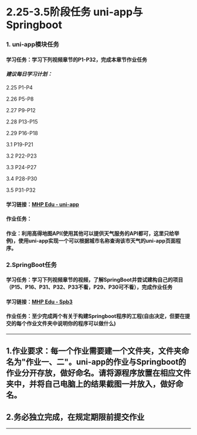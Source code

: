 # 2.25-3.5阶段任务 uni-app与Springboot

### 1. uni-app模块任务

#### 学习任务：学习下列视频章节的**P1-P32**，完成本章节作业任务

#### *建议每日学习计划：*

2.25 P1-P4

2.26 P5-P8

2.27 P9-P12

2.28 P13-P15

2.29 P16-P18

3.1 P19-P21

3.2 P22-P23

3.3 P24-P27

3.4 P28-P30

3.5 P31-P32

#### 学习链接：[MHP Edu - uni-app](https://www.bilibili.com/video/BV1NY4y1q7Cv)

#### 作业任务：

#### 作业：利用高得地图API(使用其他可以提供天气服务的API都可，这里只给举例)，使用uni-app实现一个可以根据**城市名称**查询**该市天气**的uni-app页面程序。

### 2.SpringBoot任务

#### 学习任务：学习下列视频章节的视频，了解SpringBoot并尝试建构自己的项目（P15、P16、P31、P32、P33不看，P29、P30可不看），完成作业任务

#### 学习链接：[MHP Edu - Spb3](https://www.bilibili.com/video/BV1Lq4y1J77x)

#### 作业任务：至少完成两个有关于构建Springboot程序的工程(自由决定，但要在提交的每个作业文件夹中说明你的程序可以做什么)

--------------------------------------------------------------------------------------------------------------------------

## 1.作业要求：每一个作业需要建一个文件夹，文件夹命名为"作业一、二"。uni-app的作业与Springboot的作业分开存放，做好命名。请将源程序放置在相应文件夹中，并将自己电脑上的结果截图一并放入，做好命名。

## 2.务必独立完成，在规定期限前提交作业

------------------------------------------------------------------------------------------------------------------------------
